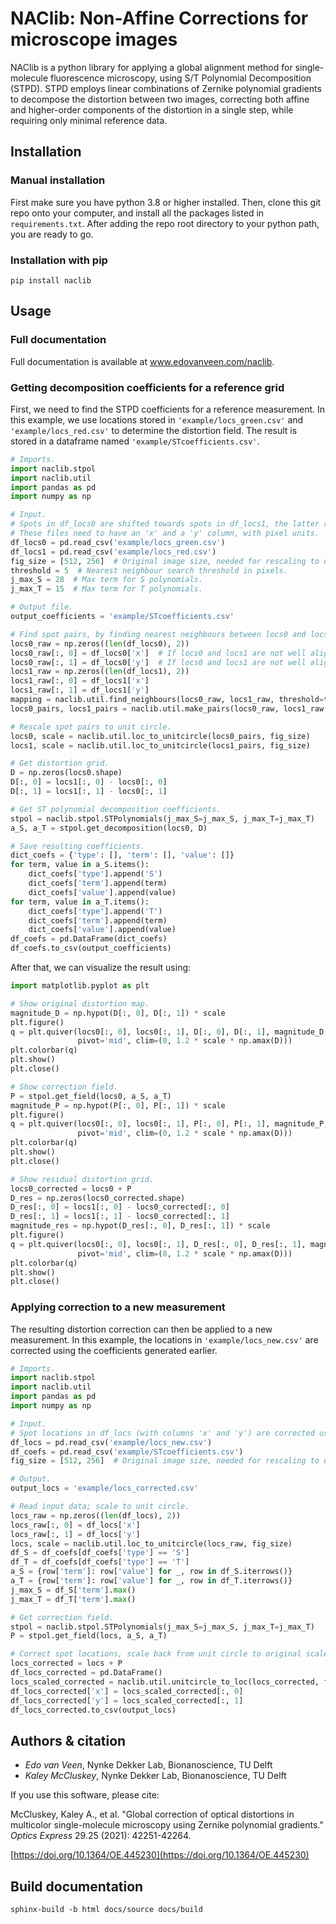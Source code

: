 # NAClib: Non-Affine Corrections for microscope images

NAClib is a python library for applying a global alignment method
for single-molecule fluorescence microscopy, using S/T Polynomial 
Decomposition (STPD). STPD employs linear combinations of Zernike 
polynomial gradients to decompose the distortion between two images, 
correcting both affine and higher-order components of the distortion 
in a single step, while requiring only minimal reference data.

## Installation

### Manual installation

First make sure you have python 3.8 or higher installed. Then, clone
this git repo onto your computer, and install all the packages listed
in `requirements.txt`. After adding the repo root directory to
your python path, you are ready to go.

### Installation with pip

```
pip install naclib
```

## Usage

### Full documentation

Full documentation is available at www.edovanveen.com/naclib.

### Getting decomposition coefficients for a reference grid

First, we need to find the STPD coefficients for a reference measurement.
In this example, we use locations stored in `'example/locs_green.csv'` and
`'example/locs_red.csv'` to determine the distortion field. The result
is stored in a dataframe named `'example/STcoefficients.csv'`.

```python
# Imports.
import naclib.stpol
import naclib.util
import pandas as pd
import numpy as np

# Input.
# Spots in df_locs0 are shifted towards spots in df_locs1, the latter remain static.
# These files need to have an 'x' and a 'y' column, with pixel units.
df_locs0 = pd.read_csv('example/locs_green.csv')
df_locs1 = pd.read_csv('example/locs_red.csv')
fig_size = [512, 256]  # Original image size, needed for rescaling to unit circle.
threshold = 5  # Nearest neighbour search threshold in pixels.
j_max_S = 28  # Max term for S polynomials.
j_max_T = 15  # Max term for T polynomials.

# Output file.
output_coefficients = 'example/STcoefficients.csv'

# Find spot pairs, by finding nearest neighbours between locs0 and locs1.
locs0_raw = np.zeros((len(df_locs0), 2))
locs0_raw[:, 0] = df_locs0['x']  # If locs0 and locs1 are not well aligned, you can add an x-translation here manually.
locs0_raw[:, 1] = df_locs0['y']  # If locs0 and locs1 are not well aligned, you can add a y-translation here manually.
locs1_raw = np.zeros((len(df_locs1), 2))
locs1_raw[:, 0] = df_locs1['x']
locs1_raw[:, 1] = df_locs1['y']
mapping = naclib.util.find_neighbours(locs0_raw, locs1_raw, threshold=threshold)
locs0_pairs, locs1_pairs = naclib.util.make_pairs(locs0_raw, locs1_raw, mapping)

# Rescale spot pairs to unit circle.
locs0, scale = naclib.util.loc_to_unitcircle(locs0_pairs, fig_size)
locs1, scale = naclib.util.loc_to_unitcircle(locs1_pairs, fig_size)

# Get distortion grid.
D = np.zeros(locs0.shape)
D[:, 0] = locs1[:, 0] - locs0[:, 0]
D[:, 1] = locs1[:, 1] - locs0[:, 1]

# Get ST polynomial decomposition coefficients.
stpol = naclib.stpol.STPolynomials(j_max_S=j_max_S, j_max_T=j_max_T)
a_S, a_T = stpol.get_decomposition(locs0, D)

# Save resulting coefficients.
dict_coefs = {'type': [], 'term': [], 'value': []}
for term, value in a_S.items():
    dict_coefs['type'].append('S')
    dict_coefs['term'].append(term)
    dict_coefs['value'].append(value)
for term, value in a_T.items():
    dict_coefs['type'].append('T')
    dict_coefs['term'].append(term)
    dict_coefs['value'].append(value)
df_coefs = pd.DataFrame(dict_coefs)
df_coefs.to_csv(output_coefficients)
```

After that, we can visualize the result using:

```python
import matplotlib.pyplot as plt

# Show original distortion map.
magnitude_D = np.hypot(D[:, 0], D[:, 1]) * scale
plt.figure()
q = plt.quiver(locs0[:, 0], locs0[:, 1], D[:, 0], D[:, 1], magnitude_D, 
               pivot='mid', clim=(0, 1.2 * scale * np.amax(D)))
plt.colorbar(q)
plt.show()
plt.close()

# Show correction field.
P = stpol.get_field(locs0, a_S, a_T)
magnitude_P = np.hypot(P[:, 0], P[:, 1]) * scale
plt.figure()
q = plt.quiver(locs0[:, 0], locs0[:, 1], P[:, 0], P[:, 1], magnitude_P, 
               pivot='mid', clim=(0, 1.2 * scale * np.amax(D)))
plt.colorbar(q)
plt.show()
plt.close()

# Show residual distortion grid.
locs0_corrected = locs0 + P
D_res = np.zeros(locs0_corrected.shape)
D_res[:, 0] = locs1[:, 0] - locs0_corrected[:, 0]
D_res[:, 1] = locs1[:, 1] - locs0_corrected[:, 1]
magnitude_res = np.hypot(D_res[:, 0], D_res[:, 1]) * scale
plt.figure()
q = plt.quiver(locs0[:, 0], locs0[:, 1], D_res[:, 0], D_res[:, 1], magnitude_res, 
               pivot='mid', clim=(0, 1.2 * scale * np.amax(D)))
plt.colorbar(q)
plt.show()
plt.close()
```

### Applying correction to a new measurement

The resulting distortion correction can then be applied to a new measurement.
In this example, the locations in `'example/locs_new.csv'` are corrected using
the coefficients generated earlier.

```python
# Imports.
import naclib.stpol
import naclib.util
import pandas as pd
import numpy as np

# Input.
# Spot locations in df_locs (with columns 'x' and 'y') are corrected using coefficients in df_coefs.
df_locs = pd.read_csv('example/locs_new.csv')
df_coefs = pd.read_csv('example/STcoefficients.csv')
fig_size = [512, 256]  # Original image size, needed for rescaling to unit circle.

# Output.
output_locs = 'example/locs_corrected.csv'

# Read input data; scale to unit circle.
locs_raw = np.zeros((len(df_locs), 2))
locs_raw[:, 0] = df_locs['x']
locs_raw[:, 1] = df_locs['y']
locs, scale = naclib.util.loc_to_unitcircle(locs_raw, fig_size)
df_S = df_coefs[df_coefs['type'] == 'S']
df_T = df_coefs[df_coefs['type'] == 'T']
a_S = {row['term']: row['value'] for _, row in df_S.iterrows()} 
a_T = {row['term']: row['value'] for _, row in df_T.iterrows()}
j_max_S = df_S['term'].max()
j_max_T = df_T['term'].max()

# Get correction field.
stpol = naclib.stpol.STPolynomials(j_max_S=j_max_S, j_max_T=j_max_T)
P = stpol.get_field(locs, a_S, a_T)

# Correct spot locations, scale back from unit circle to original scale, and save.
locs_corrected = locs + P
df_locs_corrected = pd.DataFrame()
locs_scaled_corrected = naclib.util.unitcircle_to_loc(locs_corrected, fig_size)
df_locs_corrected['x'] = locs_scaled_corrected[:, 0]
df_locs_corrected['y'] = locs_scaled_corrected[:, 1]
df_locs_corrected.to_csv(output_locs)
```

## Authors & citation

- *Edo van Veen*, Nynke Dekker Lab, Bionanoscience, TU Delft
- *Kaley McCluskey*, Nynke Dekker Lab, Bionanoscience, TU Delft

If you use this software, please cite:

McCluskey, Kaley A., et al. "Global correction of optical distortions in multicolor single-molecule microscopy using Zernike polynomial gradients." *Optics Express* 29.25 (2021): 42251-42264.

[https://doi.org/10.1364/OE.445230](https://doi.org/10.1364/OE.445230)

## Build documentation

```
sphinx-build -b html docs/source docs/build
```
